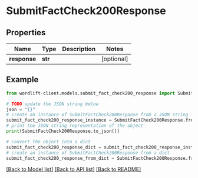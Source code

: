 # SubmitFactCheck200Response


## Properties

Name | Type | Description | Notes
------------ | ------------- | ------------- | -------------
**response** | **str** |  | [optional] 

## Example

```python
from wordlift-client.models.submit_fact_check200_response import SubmitFactCheck200Response

# TODO update the JSON string below
json = "{}"
# create an instance of SubmitFactCheck200Response from a JSON string
submit_fact_check200_response_instance = SubmitFactCheck200Response.from_json(json)
# print the JSON string representation of the object
print(SubmitFactCheck200Response.to_json())

# convert the object into a dict
submit_fact_check200_response_dict = submit_fact_check200_response_instance.to_dict()
# create an instance of SubmitFactCheck200Response from a dict
submit_fact_check200_response_from_dict = SubmitFactCheck200Response.from_dict(submit_fact_check200_response_dict)
```
[[Back to Model list]](../README.md#documentation-for-models) [[Back to API list]](../README.md#documentation-for-api-endpoints) [[Back to README]](../README.md)


